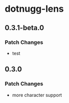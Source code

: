# dotnugg-lens

## 0.3.1-beta.0

### Patch Changes

-   test

## 0.3.0

### Patch Changes

-   more character support

